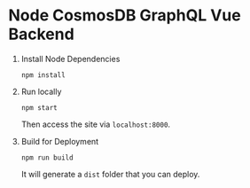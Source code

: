 # Node CosmosDB GraphQL Vue Backend

1. Install Node Dependencies
    ```
    npm install
    ```

2. Run locally
    ```
    npm start
    ```
    Then access the site via `localhost:8000`.

3. Build for Deployment
    ```
    npm run build
    ```
    It will generate a `dist` folder that you can deploy.
